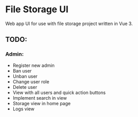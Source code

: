 # File Storage UI

Web app UI for use with file storage project written in Vue 3.

## TODO:

### Admin:

- Register new admin
- Ban user
- Unban user
- Change user role
- Delete user
- View with all users and quick action buttons
- Implement search in view
- Storage view in home page
- Logs view

